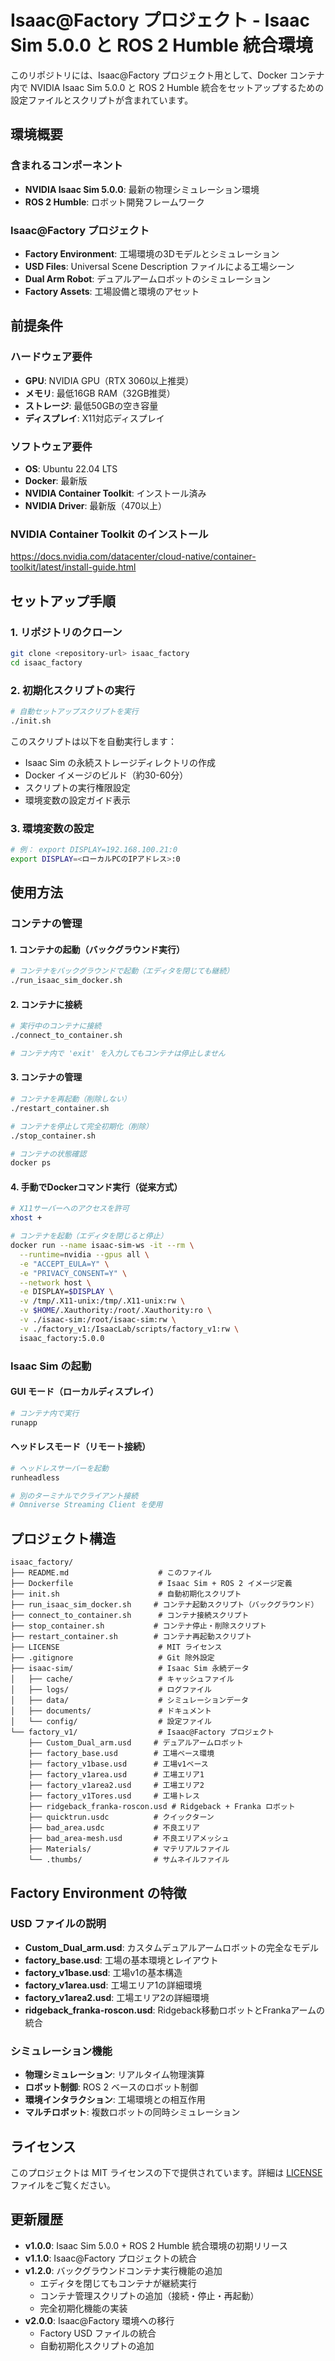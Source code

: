 # Isaac@Factory プロジェクト - Isaac Sim 5.0.0 と ROS 2 Humble 統合環境

このリポジトリには、Isaac@Factory プロジェクト用として、Docker コンテナ内で NVIDIA Isaac Sim 5.0.0 と ROS 2 Humble 統合をセットアップするための設定ファイルとスクリプトが含まれています。

## 環境概要

### 含まれるコンポーネント
- **NVIDIA Isaac Sim 5.0.0**: 最新の物理シミュレーション環境
- **ROS 2 Humble**: ロボット開発フレームワーク

### Isaac@Factory プロジェクト
- **Factory Environment**: 工場環境の3Dモデルとシミュレーション
- **USD Files**: Universal Scene Description ファイルによる工場シーン
- **Dual Arm Robot**: デュアルアームロボットのシミュレーション
- **Factory Assets**: 工場設備と環境のアセット

## 前提条件

### ハードウェア要件
- **GPU**: NVIDIA GPU（RTX 3060以上推奨）
- **メモリ**: 最低16GB RAM（32GB推奨）
- **ストレージ**: 最低50GBの空き容量
- **ディスプレイ**: X11対応ディスプレイ

### ソフトウェア要件
- **OS**: Ubuntu 22.04 LTS
- **Docker**: 最新版
- **NVIDIA Container Toolkit**: インストール済み
- **NVIDIA Driver**: 最新版（470以上）

### NVIDIA Container Toolkit のインストール

https://docs.nvidia.com/datacenter/cloud-native/container-toolkit/latest/install-guide.html


## セットアップ手順

### 1. リポジトリのクローン
```bash
git clone <repository-url> isaac_factory
cd isaac_factory
```

### 2. 初期化スクリプトの実行
```bash
# 自動セットアップスクリプトを実行
./init.sh
```

このスクリプトは以下を自動実行します：
- Isaac Sim の永続ストレージディレクトリの作成
- Docker イメージのビルド（約30-60分）
- スクリプトの実行権限設定
- 環境変数の設定ガイド表示

### 3. 環境変数の設定
```bash
# 例： export DISPLAY=192.168.100.21:0
export DISPLAY=<ローカルPCのIPアドレス>:0
```

## 使用方法

### コンテナの管理

#### 1. コンテナの起動（バックグラウンド実行）
```bash
# コンテナをバックグラウンドで起動（エディタを閉じても継続）
./run_isaac_sim_docker.sh
```

#### 2. コンテナに接続
```bash
# 実行中のコンテナに接続
./connect_to_container.sh

# コンテナ内で 'exit' を入力してもコンテナは停止しません
```

#### 3. コンテナの管理
```bash
# コンテナを再起動（削除しない）
./restart_container.sh

# コンテナを停止して完全初期化（削除）
./stop_container.sh

# コンテナの状態確認
docker ps
```

#### 4. 手動でDockerコマンド実行（従来方式）
```bash
# X11サーバーへのアクセスを許可
xhost +

# コンテナを起動（エディタを閉じると停止）
docker run --name isaac-sim-ws -it --rm \
  --runtime=nvidia --gpus all \
  -e "ACCEPT_EULA=Y" \
  -e "PRIVACY_CONSENT=Y" \
  --network host \
  -e DISPLAY=$DISPLAY \
  -v /tmp/.X11-unix:/tmp/.X11-unix:rw \
  -v $HOME/.Xauthority:/root/.Xauthority:ro \
  -v ./isaac-sim:/root/isaac-sim:rw \
  -v ./factory_v1:/IsaacLab/scripts/factory_v1:rw \
  isaac_factory:5.0.0
```

### Isaac Sim の起動

#### GUI モード（ローカルディスプレイ）
```bash
# コンテナ内で実行
runapp
```

#### ヘッドレスモード（リモート接続）
```bash
# ヘッドレスサーバーを起動
runheadless

# 別のターミナルでクライアント接続
# Omniverse Streaming Client を使用
```

## プロジェクト構造

```
isaac_factory/
├── README.md                    # このファイル
├── Dockerfile                   # Isaac Sim + ROS 2 イメージ定義
├── init.sh                      # 自動初期化スクリプト
├── run_isaac_sim_docker.sh     # コンテナ起動スクリプト（バックグラウンド）
├── connect_to_container.sh      # コンテナ接続スクリプト
├── stop_container.sh           # コンテナ停止・削除スクリプト
├── restart_container.sh        # コンテナ再起動スクリプト
├── LICENSE                      # MIT ライセンス
├── .gitignore                   # Git 除外設定
├── isaac-sim/                   # Isaac Sim 永続データ
│   ├── cache/                   # キャッシュファイル
│   ├── logs/                    # ログファイル
│   ├── data/                    # シミュレーションデータ
│   ├── documents/               # ドキュメント
│   └── config/                  # 設定ファイル
└── factory_v1/                  # Isaac@Factory プロジェクト
    ├── Custom_Dual_arm.usd     # デュアルアームロボット
    ├── factory_base.usd        # 工場ベース環境
    ├── factory_v1base.usd      # 工場v1ベース
    ├── factory_v1area.usd      # 工場エリア1
    ├── factory_v1area2.usd     # 工場エリア2
    ├── factory_v1Tores.usd     # 工場トレス
    ├── ridgeback_franka-roscon.usd # Ridgeback + Franka ロボット
    ├── quicktrun.usdc          # クイックターン
    ├── bad_area.usdc           # 不良エリア
    ├── bad_area-mesh.usd       # 不良エリアメッシュ
    ├── Materials/              # マテリアルファイル
    └── .thumbs/                # サムネイルファイル
```

## Factory Environment の特徴

### USD ファイルの説明
- **Custom_Dual_arm.usd**: カスタムデュアルアームロボットの完全なモデル
- **factory_base.usd**: 工場の基本環境とレイアウト
- **factory_v1base.usd**: 工場v1の基本構造
- **factory_v1area.usd**: 工場エリア1の詳細環境
- **factory_v1area2.usd**: 工場エリア2の詳細環境
- **ridgeback_franka-roscon.usd**: Ridgeback移動ロボットとFrankaアームの統合

### シミュレーション機能
- **物理シミュレーション**: リアルタイム物理演算
- **ロボット制御**: ROS 2 ベースのロボット制御
- **環境インタラクション**: 工場環境との相互作用
- **マルチロボット**: 複数ロボットの同時シミュレーション

## ライセンス

このプロジェクトは MIT ライセンスの下で提供されています。詳細は [LICENSE](LICENSE) ファイルをご覧ください。

## 更新履歴

- **v1.0.0**: Isaac Sim 5.0.0 + ROS 2 Humble 統合環境の初期リリース
- **v1.1.0**: Isaac@Factory プロジェクトの統合
- **v1.2.0**: バックグラウンドコンテナ実行機能の追加
  - エディタを閉じてもコンテナが継続実行
  - コンテナ管理スクリプトの追加（接続・停止・再起動）
  - 完全初期化機能の実装
- **v2.0.0**: Isaac@Factory 環境への移行
  - Factory USD ファイルの統合
  - 自動初期化スクリプトの追加
